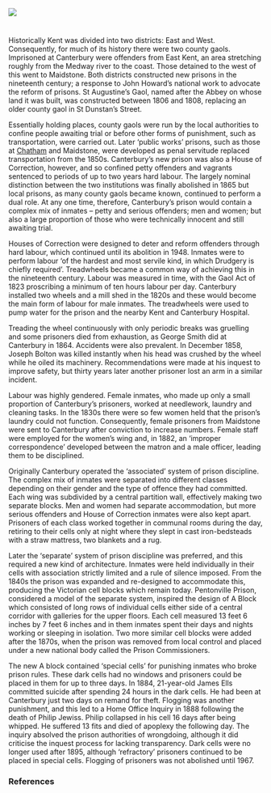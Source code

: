 <a href="https://juncture-digital.org"><img src="https://juncture-digital.org/images/ve-button.png"></a>
<param ve-config title="Canterbury Gaol in the nineteenth century" author="Dr Maryse Tennant" layout="vtl" 
banner="/images/banners/19c.jpg">

<param ve-entity eid="Q1003196" aliases="Sheerness">
<param ve-entity eid="Q" aliases="Maidstone">
<param ve-entity eid="Q" aliases="Chatham">

#

Historically Kent was divided into two districts: East and West.  Consequently, for much of its history there were two county gaols. Imprisoned at Canterbury were offenders from East Kent, an area stretching roughly from the Medway river to the coast. Those detained to the west of this went to Maidstone. Both districts constructed new prisons in the nineteenth century; a response to John Howard’s national work to advocate the reform of prisons. St Augustine’s Gaol, named after the Abbey on whose land it was built, was constructed between 1806 and 1808, replacing an older county gaol in St Dunstan’s Street.  
<param ve-image url="https://stor.artstor.org/stor/8b87d15d-5d86-4784-ab72-8dad919689c2" label="Letter to the Gaol, St Augustine's Canterbury" attribution="Martin Crowther">

Essentially holding places, county gaols were run by the local authorities to confine people awaiting trial or before other forms of punishment, such as transportation, were carried out. Later ‘public works’ prisons, such as those at [Chatham](/19c/19c-convicts-chatham/) and Maidstone, were developed as penal servitude replaced transportation from the 1850s. Canterbury’s new prison was also a House of Correction, however, and so confined petty offenders and vagrants sentenced to periods of up to two years hard labour. The largely nominal distinction between the two institutions was finally abolished in 1865 but local prisons, as many county gaols became known, continued to perform a dual role.  At any one time, therefore, Canterbury’s prison would contain a complex mix of inmates – petty and serious offenders; men and women; but also a large proportion of those who were technically innocent and still awaiting trial. 
<param ve-image url="https://upload.wikimedia.org/wikipedia/commons/d/d7/Former_gaol%2C_Canterbury_-_geograph.org.uk_-_4225814.jpg" label="Former Gaol, Canterbury" attribution="Stephen Craven, via Wikimedia Commons" license="CC BY-SA 2.0">
  
Houses of Correction were designed to deter and reform offenders through hard labour, which continued until its abolition in 1948.  Inmates were to perform labour ‘of the hardest and most servile kind, in which Drudgery is chiefly required’.  Treadwheels became a common way of achieving this in the nineteenth century. Labour was measured in time, with the Gaol Act of 1823 proscribing a minimum of ten hours labour per day.  Canterbury installed two wheels and a mill shed in the 1820s and these would become the main form of labour for male inmates.  The treadwheels were used to pump water for the prison and the nearby Kent and Canterbury Hospital.

Treading the wheel continuously with only periodic breaks was gruelling and some prisoners died from exhaustion, as George Smith did at Canterbury in 1864.  Accidents were also prevalent. In December 1858, Joseph Bolton was killed instantly when his head was crushed by the wheel while he oiled its machinery.  Recommendations were made at his inquest to improve safety, but thirty years later another prisoner lost an arm in a similar incident.  

Labour was highly gendered. Female inmates, who made up only a small proportion of Canterbury’s prisoners, worked at needlework, laundry and cleaning tasks. In the 1830s there were so few women held that the prison’s laundry could not function. Consequently, female prisoners from Maidstone were sent to Canterbury after conviction to increase numbers.  Female staff were employed for the women’s wing and, in 1882, an ‘improper correspondence’ developed between the matron and a male officer, leading them to be disciplined. 

Originally Canterbury operated the ‘associated’ system of prison discipline. The complex mix of inmates were separated into different classes depending on their gender and the type of offence they had committed. Each wing was subdivided by a central partition wall, effectively making two separate blocks.  Men and women had separate accommodation, but more serious offenders and House of Correction inmates were also kept apart. Prisoners of each class worked together in communal rooms during the day, retiring to their cells only at night where they slept in cast iron-bedsteads with a straw mattress, two blankets and a rug.  

Later the ‘separate’ system of prison discipline was preferred, and this required a new kind of architecture. Inmates were held individually in their cells with association strictly limited and a rule of silence imposed.  From the 1840s the prison was expanded and re-designed to accommodate this, producing the Victorian cell blocks which remain today. Pentonville Prison, considered a model of the separate system, inspired the design of A Block which consisted of long rows of individual cells either side of a central corridor with galleries for the upper floors.  Each cell measured 13 feet 6 inches by 7 feet 6 inches and in them inmates spent their days and nights working or sleeping in isolation. Two more similar cell blocks were added after the 1870s, when the prison was removed from local control and placed under a new national body called the Prison Commissioners.  

The new A block contained ‘special cells’ for punishing inmates who broke prison rules.  These dark cells had no windows and prisoners could be placed in them for up to three days. In 1884, 21-year-old James Ells committed suicide after spending 24 hours in the dark cells.  He had been at Canterbury just two days on remand for theft. Flogging was another punishment, and this led to a Home Office Inquiry in 1888 following the death of Philip Jewiss.  Philip collapsed in his cell 16 days after being whipped. He suffered 13 fits and died of apoplexy the following day. The inquiry absolved the prison authorities of wrongdoing, although it did criticise the inquest process for lacking transparency. Dark cells were no longer used after 1895, although ‘refractory’ prisoners continued to be placed in special cells.  Flogging of prisoners was not abolished until 1967.  
<param ve-image url="https://upload.wikimedia.org/wikipedia/commons/thumb/1/1e/Prison_rules_%28convict_prisons%29_-_draft_of_rules_proposed_to_be_made_under_the_Prison_Act%2C_1898_%28IA_b22333770%29.pdf/page21-1050px-Prison_rules_%28convict_prisons%29_-_draft_of_rules_proposed_to_be_made_under_the_Prison_Act%2C_1898_%28IA_b22333770%29.pdf.jpg" label="Prison rules (convict prisons) - draft of rules proposed to be made under the Prison Act, 1898" attribution="Great Britain. Home OfficeRoyal College of Surgeons of England, Public domain, via Wikimedia Commons">

### References

[^ref1]:  E. Hasted, The History and Topographical Survey of the County of Kent, Vol. 1, (1797, London), p. 25?
[^ref1]:   MAIDSTONE ARCHIVES FILE
[^ref1]:   1865 PRISON ACT
[^ref1]:   1948 CRIMINAL JUSTICE ACT
[^ref1]:   1779 PENITENTIARY ACT
[^ref1]:   GAOL ACT 1823
[^ref1]:   MAIDSTONE ARCHIVES PRISON PLANS
[^ref1]:   Canterbury Journal, 24 Dec. 1864, p. 4.
[^ref1]:   REF NEWSPAPER
[^ref1]:   REF NEWSPAPER
[^ref1]:   HMIP Second Report 1837, p. 378.
[^ref1]:   GOVERNOR’S DIARY
[^ref1]:   MAIDSTONE ARCHIVE PRISON PLANS
[^ref1]:   J. Nield, The State of the Prisons in England, Scotland and Wales, (1812, London), p. 102-4
[^ref1]:   MAIDSTONE ARCHIVES PRISON PLANS
[^ref1]:   REF NEWSPAPER
[^ref1]:   MAIDSTONE ARCHIVES PLANS DESCRIPTION
[^ref1]:   REF NEWSPAPER
[^ref1]:   TNA HOME OFFICE FILE
[^ref1]:   PRISON ACT 1895
[^ref1]:   CRIMINAL JUSTICE ACT 1967
